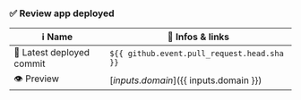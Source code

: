 
### ✅ Review app deployed

| ℹ️ Name                    | 🔗 Infos & links                             |
| ------------------------- | ---------------------------------------------|
| 🌱 Latest deployed commit  | `${{ github.event.pull_request.head.sha }}`  |
| 👁️ Preview                 |  [${{ inputs.domain }}](${{ inputs.domain }})|
